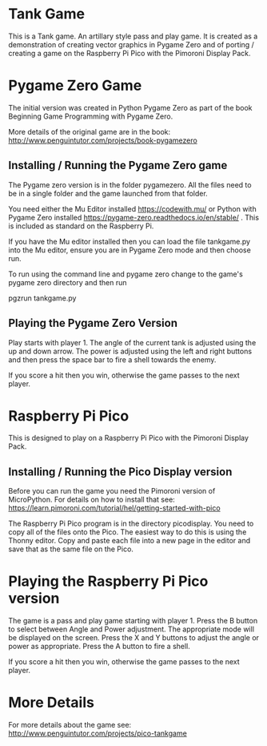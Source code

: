 # Tank Game
This is a Tank game. An artillary style pass and play game. It is created as a demonstration of creating vector graphics in Pygame Zero and of porting / creating a game on the Raspberry Pi Pico with the Pimoroni Display Pack.

# Pygame Zero Game 

The initial version was created in Python Pygame Zero as part of the book Beginning Game Programming with Pygame Zero.

More details of the original game are in the book:
http://www.penguintutor.com/projects/book-pygamezero 

## Installing / Running the Pygame Zero game

The Pygame zero version is in the folder pygamezero. All the files need to be in a single folder and the game launched from that folder.

You need either the Mu Editor installed https://codewith.mu/ or Python with Pygame Zero installed https://pygame-zero.readthedocs.io/en/stable/ . This is included as standard on the Raspberry Pi. 

If you have the Mu editor installed then you can load the file tankgame.py into the Mu editor, ensure you are in Pygame Zero mode and then choose run. 

To run using the command line and pygame zero change to the game's pygame zero directory and then run

pgzrun tankgame.py 


## Playing the Pygame Zero Version

Play starts with player 1. The angle of the current tank is adjusted using the up and down arrow. The power is adjusted using the left and right buttons and then press the space bar to fire a shell towards the enemy.

If you score a hit then you win, otherwise the game passes to the next player.

# Raspberry Pi Pico 

This is designed to play on a Raspberry Pi Pico with the Pimoroni Display Pack. 

## Installing / Running the Pico Display version

Before you can run the game you need the Pimoroni version of MicroPython. For details on how to install that see: https://learn.pimoroni.com/tutorial/hel/getting-started-with-pico 

The Raspberry Pi Pico program is in the directory picodisplay. You need to copy all of the files onto the Pico. The easiest way to do this is using the Thonny editor. Copy and paste each file into a new page in the editor and save that as the same file on the Pico.

# Playing the Raspberry Pi Pico version

The game is a pass and play game starting with player 1. Press the B button to select between Angle and Power adjustment. The appropriate mode will be displayed on the screen. Press the X and Y buttons to adjust the angle or power as appropriate. Press the A button to fire a shell.

If you score a hit then you win, otherwise the game passes to the next player.

# More Details

For more details about the game see: 
http://www.penguintutor.com/projects/pico-tankgame